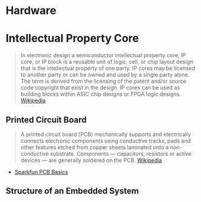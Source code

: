 # Hardware

# Intellectual Property Core

> In electronic design a semiconductor intellectual property core, IP core, or IP block is a reusable unit of logic, cell, or chip layout design that is the intellectual property of one party. IP cores may be licensed to another party or can be owned and used by a single party alone. The term is derived from the licensing of the patent and/or source code copyright that exist in the design. IP cores can be used as building blocks within ASIC chip designs or FPGA logic designs. [Wikipedia](https://en.wikipedia.org/wiki/Semiconductor_intellectual_property_core)

## Printed Circuit Board

> A printed circuit board (PCB) mechanically supports and electrically connects electronic components using conductive tracks, pads and other features etched from copper sheets laminated onto a non-conductive substrate. Components — capacitors, resistors or active devices — are generally soldered on the PCB. [Wikipedia](https://en.wikipedia.org/wiki/Printed_circuit_board)

- [Sparkfun PCB Basics](https://learn.sparkfun.com/tutorials/pcb-basics)

## Structure of an Embedded System
